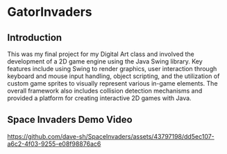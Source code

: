 # GatorInvaders
## Introduction
This was my final project for my Digital Art class and involved the development of a 2D game engine using the Java Swing library. Key features include using Swing to render graphics, user interaction through keyboard and mouse input handling, object scripting, and the utilization of custom game sprites to visually represent various in-game elements. The overall framework also includes collision detection mechanisms and provided a platform for creating interactive 2D games with Java. 

## Space Invaders Demo Video

https://github.com/dave-sh/SpaceInvaders/assets/43797198/dd5ec107-a6c2-4f03-9255-e08f98876ac6


